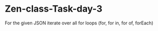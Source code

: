 # Zen-class-Task-day-3
For the given JSON iterate over all for loops (for, for in, for of, forEach)
